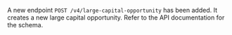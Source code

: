 A new endpoint `POST /v4/large-capital-opportunity` has been added. It creates a new large capital opportunity. Refer to the API documentation for the schema.
